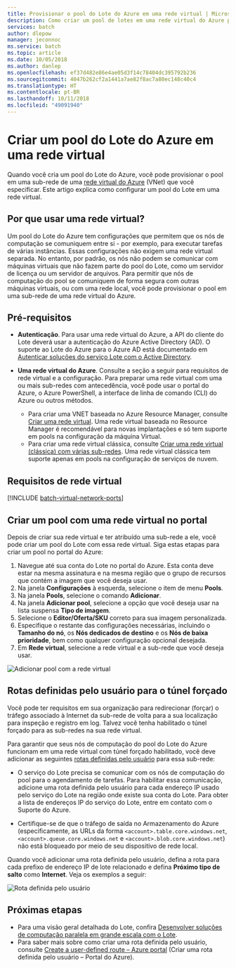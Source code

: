 ```yaml
---
title: Provisionar o pool do Lote do Azure em uma rede virtual | Microsoft Docs
description: Como criar um pool de lotes em uma rede virtual do Azure para que os nós de computação possam se comunicar com segurança com outras VMs na rede, como um servidor de arquivos.
services: batch
author: dlepow
manager: jeconnoc
ms.service: batch
ms.topic: article
ms.date: 10/05/2018
ms.author: danlep
ms.openlocfilehash: ef37d482e86e4ae05d3f14c78404dc395792b236
ms.sourcegitcommit: 4047b262cf2a1441a7ae82f8ac7a80ec148c40c4
ms.translationtype: HT
ms.contentlocale: pt-BR
ms.lasthandoff: 10/11/2018
ms.locfileid: "49091940"
---
```

# <a name="create-an-azure-batch-pool-in-a-virtual-network"></a>Criar um pool do Lote do Azure em uma rede virtual

Quando você cria um pool do Lote do Azure, você pode provisionar o pool em uma sub-rede de uma [rede virtual do Azure](../virtual-network/virtual-networks-overview.md) (VNet) que você especificar. Este artigo explica como configurar um pool do Lote em uma rede virtual. 

## <a name="why-use-a-vnet"></a>Por que usar uma rede virtual?

Um pool do Lote do Azure tem configurações que permitem que os nós de computação se comuniquem entre si - por exemplo, para executar tarefas de várias instâncias. Essas configurações não exigem uma rede virtual separada. No entanto, por padrão, os nós não podem se comunicar com máquinas virtuais que não fazem parte do pool do Lote, como um servidor de licença ou um servidor de arquivos. Para permitir que nós de computação do pool se comuniquem de forma segura com outras máquinas virtuais, ou com uma rede local, você pode provisionar o pool em uma sub-rede de uma rede virtual do Azure. 

## <a name="prerequisites"></a>Pré-requisitos

* **Autenticação**. Para usar uma rede virtual do Azure, a API do cliente do Lote deverá usar a autenticação do Azure Active Directory (AD). O suporte ao Lote do Azure para o Azure AD está documentado em [Autenticar soluções do serviço Lote com o Active Directory](batch-aad-auth.md). 

* **Uma rede virtual do Azure**. Consulte a seção a seguir para requisitos de rede virtual e a configuração. Para preparar uma rede virtual com uma ou mais sub-redes com antecedência, você pode usar o portal do Azure, o Azure PowerShell, a interface de linha de comando (CLI) do Azure ou outros métodos.  
  * Para criar uma VNET baseada no Azure Resource Manager, consulte [Criar uma rede virtual](../virtual-network/manage-virtual-network.md#create-a-virtual-network). Uma rede virtual baseada no Resource Manager é recomendável para novas implantações e só tem suporte em pools na configuração da máquina Virtual.
  * Para criar uma rede virtual clássica, consulte [Criar uma rede virtual (clássica) com várias sub-redes](../virtual-network/create-virtual-network-classic.md). Uma rede virtual clássica tem suporte apenas em pools na configuração de serviços de nuvem.

## <a name="vnet-requirements"></a>Requisitos de rede virtual

[!INCLUDE [batch-virtual-network-ports](../../includes/batch-virtual-network-ports.md)]

## <a name="create-a-pool-with-a-vnet-in-the-portal"></a>Criar um pool com uma rede virtual no portal

Depois de criar sua rede virtual e ter atribuído uma sub-rede a ele, você pode criar um pool do Lote com essa rede virtual. Siga estas etapas para criar um pool no portal do Azure: 

1. Navegue até sua conta do Lote no portal do Azure. Esta conta deve estar na mesma assinatura e na mesma região que o grupo de recursos que contém a imagem que você deseja usar. 
2. Na janela **Configurações** à esquerda, selecione o item de menu **Pools**.
3. Na janela **Pools**, selecione o comando **Adicionar**.
4. Na janela **Adicionar pool**, selecione a opção que você deseja usar na lista suspensa **Tipo de imagem**. 
5. Selecione o **Editor/Oferta/SKU** correto para sua imagem personalizada.
6. Especifique o restante das configurações necessárias, incluindo o **Tamanho do nó**, os **Nós dedicados de destino** e os **Nós de baixa prioridade**, bem como qualquer configuração opcional desejada.
7. Em **Rede virtual**, selecione a rede virtual e a sub-rede que você deseja usar.
  
  ![Adicionar pool com a rede virtual](./media/batch-virtual-network/add-vnet-pool.png)

## <a name="user-defined-routes-for-forced-tunneling"></a>Rotas definidas pelo usuário para o túnel forçado

Você pode ter requisitos em sua organização para redirecionar (forçar) o tráfego associado à Internet da sub-rede de volta para a sua localização para inspeção e registro em log. Talvez você tenha habilitado o túnel forçado para as sub-redes na sua rede virtual. 

Para garantir que seus nós de computação do pool do Lote do Azure funcionam em uma rede virtual com túnel forçado habilitado, você deve adicionar as seguintes [rotas definidas pelo usuário](../virtual-network/virtual-networks-udr-overview.md) para essa sub-rede:

* O serviço do Lote precisa se comunicar com os nós de computação do pool para o agendamento de tarefas. Para habilitar essa comunicação, adicione uma rota definida pelo usuário para cada endereço IP usado pelo serviço do Lote na região onde existe sua conta do Lote. Para obter a lista de endereços IP do serviço do Lote, entre em contato com o Suporte do Azure.

* Certifique-se de que o tráfego de saída no Armazenamento do Azure (especificamente, as URLs da forma `<account>.table.core.windows.net`, `<account>.queue.core.windows.net` e `<account>.blob.core.windows.net`) não está bloqueado por meio de seu dispositivo de rede local.

Quando você adicionar uma rota definida pelo usuário, defina a rota para cada prefixo de endereço IP de lote relacionado e defina **Próximo tipo de salto** como **Internet**. Veja os exemplos a seguir:

![Rota definida pelo usuário](./media/batch-virtual-network/user-defined-route.png)

## <a name="next-steps"></a>Próximas etapas

- Para uma visão geral detalhada do Lote, confira [Desenvolver soluções de computação paralela em grande escala com o Lote](batch-api-basics.md).
- Para saber mais sobre como criar uma rota definida pelo usuário, consulte [Create a user-defined route – Azure portal](../virtual-network/tutorial-create-route-table-portal.md) (Criar uma rota definida pelo usuário – Portal do Azure).
